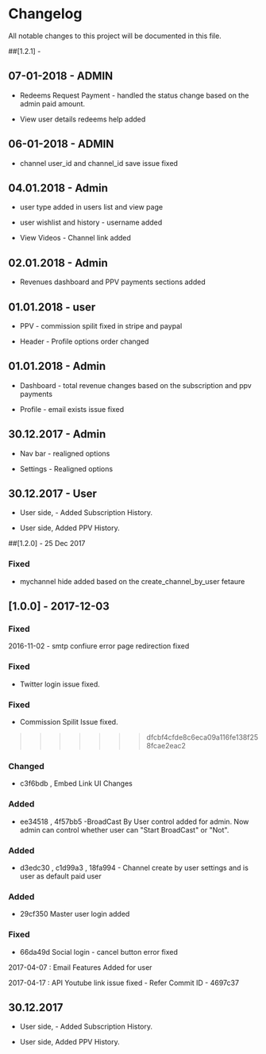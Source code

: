 # Changelog

All notable changes to this project will be documented in this file.

##[1.2.1] - 


## 07-01-2018 - ADMIN 

- Redeems Request Payment - handled the status change based on the admin paid amount.

- View user details redeems help added


## 06-01-2018 - ADMIN 

- channel user_id and channel_id save issue fixed

## 04.01.2018 - Admin 

- user type added in users list and view page

- user wishlist and history - username added

- View Videos - Channel link added


## 02.01.2018 - Admin 

- Revenues dashboard and PPV payments sections added 

## 01.01.2018 - user 

- PPV - commission spilit fixed in stripe and paypal 

- Header - Profile options order changed

## 01.01.2018 - Admin 

- Dashboard - total revenue changes based on the subscription and ppv payments

- Profile - email exists issue fixed 


## 30.12.2017 - Admin 

- Nav bar - realigned options 

- Settings - Realigned options 


## 30.12.2017 - User 

- User side, - Added Subscription History.

- User side, Added PPV History.


##[1.2.0] - 25 Dec 2017

### Fixed 

- mychannel hide added based on the create_channel_by_user fetaure

## [1.0.0] - 2017-12-03

### Fixed


2016-11-02 - smtp confiure error page redirection fixed 

### Fixed

- Twitter login issue fixed.

### Fixed

- Commission Spilit Issue fixed.
>>>>>>> dfcbf4cfde8c6eca09a116fe138f258fcae2eac2

### Changed 

- c3f6bdb , Embed Link UI Changes

### Added

- ee34518 , 4f57bb5 -BroadCast By User control added for admin. Now admin can control whether user can "Start BroadCast" or "Not".

### Added

- d3edc30 , c1d99a3 , 18fa994 - Channel create by user settings and is user as default paid user 

### Added 

- 29cf350 Master user login added 

### Fixed

- 66da49d Social login - cancel button error fixed


2017-04-07 : Email Features Added for user

2017-04-17 : API Youtube link issue fixed - Refer Commit ID -  4697c37


## 30.12.2017

- User side, - Added Subscription History.

- User side, Added PPV History.

